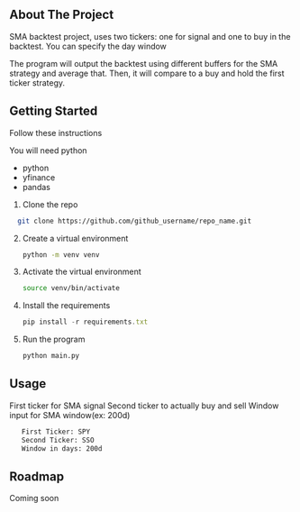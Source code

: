 <!-- ABOUT THE PROJECT -->
## About The Project

SMA backtest project, uses two tickers: one for signal and one to buy in the backtest. You can specify the day window

The program will output the backtest using different buffers for the SMA strategy and average that. Then, it will compare to a buy and hold the first ticker strategy.

<!-- GETTING STARTED -->
## Getting Started

Follow these instructions


You will need python
* python
* yfinance
* pandas

1. Clone the repo
```sh
  git clone https://github.com/github_username/repo_name.git
  ```
2. Create a virtual environment
   ```sh
   python -m venv venv
   ```
3. Activate the virtual environment
   ```sh
   source venv/bin/activate
   ```
4. Install the requirements
   ```js
   pip install -r requirements.txt
   ```
5. Run the program
   ```sh
   python main.py
   ```
<!-- USAGE -->
## Usage

First ticker for SMA signal
Second ticker to actually buy and sell
Window input for SMA window(ex: 200d)

```sh
   First Ticker: SPY
   Second Ticker: SSO
   Window in days: 200d
```

<!-- ROADMAP -->
## Roadmap

Coming soon

